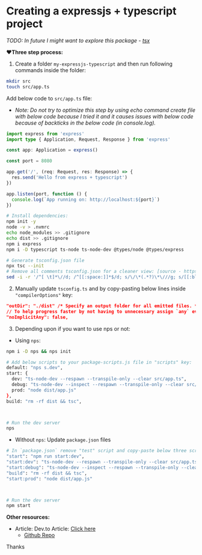 # Creating a expressjs + typescript project

*TODO: In future I might want to explore this package - [tsx](https://github.com/privatenumber/tsx)*

**❤️Three step process:**

1. Create a folder `my-expressjs-typescript` and then run following commands inside the folder:

```bash
mkdir src
touch src/app.ts
```

Add below code to `src/app.ts` file:
  - *Note: Do not try to optimize this step by using echo command create file with below code because I tried it and it causes issues with below code because of backticks in the below code (in console.log).*

```ts
import express from 'express'
import type { Application, Request, Response } from 'express'

const app: Application = express()

const port = 8080

app.get('/', (req: Request, res: Response) => {
  res.send('Hello from express + typescript')
})

app.listen(port, function () {
  console.log(`App running on: http://localhost:${port}`)
})
```

```bash
# Install dependencies:
npm init -y
node -v > .nvmrc
echo node_modules >> .gitignore
echo dist >> .gitignore
npm i express
npm i -D typescript ts-node ts-node-dev @types/node @types/express

# Generate tsconfig.json file
npx tsc --init
# Remove all comments tsconfig.json for a cleaner view: [source - https://stackoverflow.com/a/74414298/10012446 ]
sed -i -r '/^[ \t]*\//d; /^[[:space:]]*$/d; s/\/\*(.*?)\*\///g; s/[[:blank:]]+$//' tsconfig.json; rm tsconfig.json-r
```

2. Manually update `tsconfig.ts` and by copy-pasting below lines inside `"compilerOptions"` key:

```json
"outDir": "./dist" /* Specify an output folder for all emitted files. */,
// To help progress faster by not having to unnecessary assign `any` everywhere i.e, to allow type to be any implicitly
"noImplicitAny": false,
```

3. Depending upon if you want to use nps or not:
  - Using `nps`:

```bash
npm i -D nps && nps init

# Add below scripts to your package-scripts.js file in "scripts" key:
default: "nps s.dev",
start: {
  dev: "ts-node-dev --respawn --transpile-only --clear src/app.ts",
  debug: "ts-node-dev --inspect --respawn --transpile-only --clear src/app.ts",
  prod: "node dist/app.js"
},
build: "rm -rf dist && tsc",



# Run the dev server
nps
```

  - Without `nps`: Update `package.json` files

```bash
# In `package.json` remove "test" script and copy-paste below three scripts:
"start": "npm run start:dev",
"start:dev": "ts-node-dev --respawn --transpile-only --clear src/app.ts",
"start:debug": "ts-node-dev --inspect --respawn --transpile-only --clear src/app.ts",
"build": "rm -rf dist && tsc",
"start:prod": "node dist/app.js"



# Run the dev server
npm start
```

**Other resources:**
- Article: Dev.to Article: [Click here](https://dev.to/codeoz/express-with-typescript-starter-explained-fast-4dn7)
  - [Github Repo](https://github.com/Code-Oz/basic-express-typescript)


Thanks

